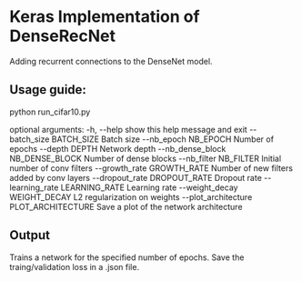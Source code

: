 # Keras Implementation of DenseRecNet


Adding recurrent connections to the DenseNet model.

## Usage guide:

python run_cifar10.py

optional arguments:
  -h, --help            show this help message and exit
  --batch_size BATCH_SIZE
                        Batch size
  --nb_epoch NB_EPOCH   Number of epochs
  --depth DEPTH         Network depth
  --nb_dense_block NB_DENSE_BLOCK
                        Number of dense blocks
  --nb_filter NB_FILTER
                        Initial number of conv filters
  --growth_rate GROWTH_RATE
                        Number of new filters added by conv layers
  --dropout_rate DROPOUT_RATE
                        Dropout rate
  --learning_rate LEARNING_RATE
                        Learning rate
  --weight_decay WEIGHT_DECAY
                        L2 regularization on weights
  --plot_architecture PLOT_ARCHITECTURE
                        Save a plot of the network architecture

## Output

Trains a network for the specified number of epochs. Save the traing/validation loss in a .json file.